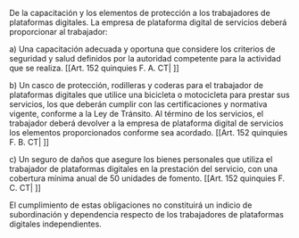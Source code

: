 De la capacitación y los elementos de protección a los trabajadores de plataformas digitales. La empresa de plataforma digital de servicios deberá proporcionar al trabajador:

a) Una capacitación adecuada y oportuna que considere los criterios de seguridad y salud definidos por la autoridad competente para la actividad que se realiza. [[Art. 152 quinquies F. A. CT| ]]

b) Un casco de protección, rodilleras y coderas para el trabajador de plataformas digitales que utilice una bicicleta o motocicleta para prestar sus servicios, los que deberán cumplir con las certificaciones y normativa vigente, conforme a la Ley de Tránsito. Al término de los servicios, el trabajador deberá devolver a la empresa de plataforma digital de servicios los elementos proporcionados conforme sea acordado. [[Art. 152 quinquies F. B. CT| ]]

c) Un seguro de daños que asegure los bienes personales que utiliza el trabajador de plataformas digitales en la prestación del servicio, con una cobertura mínima anual de 50 unidades de fomento. [[Art. 152 quinquies F. C. CT| ]]

El cumplimiento de estas obligaciones no constituirá un indicio de subordinación y dependencia respecto de los trabajadores de plataformas digitales independientes.